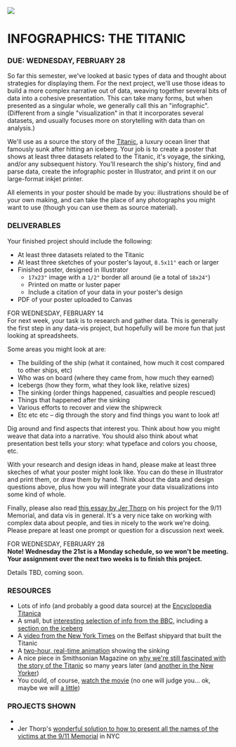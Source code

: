 ![](https://raw.githubusercontent.com/jeffThompson/DataVisualization/master/Images/Week04_InfographicsAndStorytelling/TitanicInCobhHarbour_1912.jpg)

INFOGRAPHICS: THE TITANIC
====

### DUE: WEDNESDAY, FEBRUARY 28  

So far this semester, we've looked at basic types of data and thought about strategies for displaying them. For the next project, we'll use those ideas to build a more complex narrative out of data, weaving together several bits of data into a cohesive presentation. This can take many forms, but when presented as a singular whole, we generally call this an "infographic". (Different from a single "visualization" in that it incorporates several datasets, and usually focuses more on storytelling with data than on analysis.)

We'll use as a source the story of the [Titanic](https://en.wikipedia.org/wiki/RMS_Titanic), a luxury ocean liner that famously sunk after hitting an iceberg. Your job is to create a poster that shows at least three datasets related to the Titanic, it's voyage, the sinking, and/or any subsequent history. You'll research the ship's history, find and parse data, create the infographic poster in Illustrator, and print it on our large-format inkjet printer.

All elements in your poster should be made by you: illustrations should be of your own making, and can take the place of any photographs you might want to use (though you can use them as source material).

### DELIVERABLES  
Your finished project should include the following:

* At least three datasets related to the Titanic  
* At least three sketches of your poster's layout, `8.5x11"` each or larger  
* Finished poster, designed in Illustrator  
  * `17x23"` image with a `1/2"` border all around (ie a total of `18x24"`)  
  * Printed on matte or luster paper  
  * Include a citation of your data in your poster's design  
* PDF of your poster uploaded to Canvas  

FOR WEDNESDAY, FEBRUARY 14  
For next week, your task is to research and gather data. This is generally the first step in any data-vis project, but hopefully will be more fun that just looking at spreadsheets. 

Some areas you might look at are:  
* The building of the ship (what it contained, how much it cost compared to other ships, etc)  
* Who was on board (where they came from, how much they earned)  
* Icebergs (how they form, what they look like, relative sizes)  
* The sinking (order things happened, casualties and people rescued)  
* Things that happened after the sinking  
* Various efforts to recover and view the shipwreck  
* Etc etc etc – dig through the story and find things you want to look at!  

Dig around and find aspects that interest you. Think about how you might weave that data into a narrative. You should also think about what presentation best tells your story: what typeface and colors you choose, etc.

With your research and design ideas in hand, please make at least three skeches of what your poster might look like. You can do these in Illustrator and print them, or draw them by hand. Think about the data and design questions above, plus how you will integrate your data visualizations into some kind of whole.

Finally, please also read [this essay by Jer Thorp](https://hackernoon.com/you-say-data-i-say-system-54e84aa7a421) on his project for the 9/11 Memorial, and data vis in general. It's a very nice take on working with complex data about people, and ties in nicely to the work we're doing. Please prepare at least one prompt or question for a discussion next week.

FOR WEDNESDAY, FEBRUARY 28  
**Note! Wednesday the 21st is a Monday schedule, so we won't be meeting. Your assignment over the next two weeks is to finish this project.**

Details TBD, coming soon.

### RESOURCES  

* Lots of info (and probably a good data source) at the [Encyclopedia Titanica](https://www.encyclopedia-titanica.org/)  
* A small, but [interesting selection of info from the BBC](http://www.bbc.co.uk/history/titanic), including a [section on the iceberg](http://www.bbc.co.uk/history/topics/iceberg_sank_titanic)  
* A [video from the New York Times](https://www.nytimes.com/video/movies/100000004393441/titanic-a-legend-born-in-belfast.html?rref=collection%2Ftimestopic%2FTitanic) on the Belfast shipyard that built the Titanic  
* A [two-hour, real-time animation](https://www.youtube.com/watch?v=rs9w5bgtJC8) showing the sinking  
* A nice piece in Smithsonian Magazine on [why we're still fascinated with the story of the Titanic](https://www.smithsonianmag.com/history/why-the-titanic-still-fascinates-us-98137822/) so many years later (and [another in the New Yorker](https://www.newyorker.com/magazine/2012/04/16/unsinkable-3))  
* You could, of course, [watch the movie](https://thepiratebay.org/torrent/7108477/Titanic_(1997)_720p_HDTV_x264-_1.07GB_-YIFY) (no one will judge you... ok, maybe we will [a little](https://giphy.com/gifs/titanic-wine-76IGroXQrfTQk/fullscreen))  


### PROJECTS SHOWN  

* 
* Jer Thorp's [wonderful solution to how to present all the names of the victims at the 9/11 Memorial](http://blog.blprnt.com/blog/blprnt/all-the-names) in NYC  




